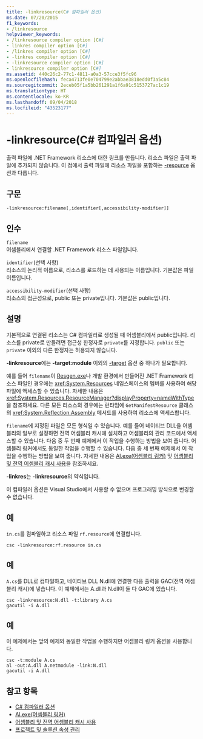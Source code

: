 ```yaml
---
title: -linkresource(C# 컴파일러 옵션)
ms.date: 07/20/2015
f1_keywords:
- /linkresource
helpviewer_keywords:
- /linkresource compiler option [C#]
- linkres compiler option [C#]
- /linkres compiler option [C#]
- -linkres compiler option [C#]
- -linkresource compiler option [C#]
- linkresource compiler option [C#]
ms.assetid: 440c26c2-77c1-4811-a0a3-57cce3f5fc96
ms.openlocfilehash: feca4713fe0e704799e2abbae3818edd0f3a5c84
ms.sourcegitcommit: 2eceb05f1a5bb261291a1f6a91c5153727ac1c19
ms.translationtype: HT
ms.contentlocale: ko-KR
ms.lasthandoff: 09/04/2018
ms.locfileid: "43523177"
---
```

# <a name="-linkresource-c-compiler-options"></a>-linkresource(C# 컴파일러 옵션)
출력 파일에 .NET Framework 리소스에 대한 링크를 만듭니다. 리소스 파일은 출력 파일에 추가되지 않습니다. 이 점에서 출력 파일에 리소스 파일을 포함하는 [-resource](../../../csharp/language-reference/compiler-options/resource-compiler-option.md) 옵션과 다릅니다.  
  
## <a name="syntax"></a>구문  
  
```console  
-linkresource:filename[,identifier[,accessibility-modifier]]  
```  
  
## <a name="arguments"></a>인수  
 `filename`  
 어셈블리에서 연결할 .NET Framework 리소스 파일입니다.  
  
 `identifier`(선택 사항)  
 리소스의 논리적 이름으로, 리소스를 로드하는 데 사용되는 이름입니다. 기본값은 파일 이름입니다.  
  
 `accessibility-modifier`(선택 사항)  
 리소스의 접근성으로, public 또는 private입니다. 기본값은 public입니다.  
  
## <a name="remarks"></a>설명  
 기본적으로 연결된 리소스는 C# 컴파일러로 생성될 때 어셈블리에서 public입니다. 리소스를 private로 만들려면 접근성 한정자로 `private`를 지정합니다. `public` 또는 `private` 이외의 다른 한정자는 허용되지 않습니다.  
  
 **-linkresource**에는 **-target:module** 이외의 [-target](../../../csharp/language-reference/compiler-options/target-compiler-option.md) 옵션 중 하나가 필요합니다.  
  
 예를 들어 `filename`이 [Resgen.exe](../../../framework/tools/resgen-exe-resource-file-generator.md)나 개발 환경에서 만들어진 .NET Framework 리소스 파일인 경우에는 <xref:System.Resources> 네임스페이스의 멤버를 사용하여 해당 파일에 액세스할 수 있습니다. 자세한 내용은 <xref:System.Resources.ResourceManager?displayProperty=nameWithType>을 참조하세요. 다른 모든 리소스의 경우에는 런타임에 `GetManifestResource` 클래스의 <xref:System.Reflection.Assembly> 메서드를 사용하여 리소스에 액세스합니다.  
  
 `filename`에 지정된 파일은 모든 형식일 수 있습니다. 예를 들어 네이티브 DLL을 어셈블리의 일부로 설정하면 전역 어셈블리 캐시에 설치하고 어셈블리의 관리 코드에서 액세스할 수 있습니다. 다음 중 두 번째 예제에서 이 작업을 수행하는 방법을 보여 줍니다. 어셈블리 링커에서도 동일한 작업을 수행할 수 있습니다. 다음 중 세 번째 예제에서 이 작업을 수행하는 방법을 보여 줍니다. 자세한 내용은 [Al.exe(어셈블리 링커)](../../../framework/tools/al-exe-assembly-linker.md) 및 [어셈블리 및 전역 어셈블리 캐시 사용](../../../framework/app-domains/working-with-assemblies-and-the-gac.md)을 참조하세요.  
  
 **-linkres**는 **-linkresource**의 약식입니다.  
  
 이 컴파일러 옵션은 Visual Studio에서 사용할 수 없으며 프로그래밍 방식으로 변경할 수 없습니다.  
  
## <a name="example"></a>예  
 `in.cs`를 컴파일하고 리소스 파일 `rf.resource`에 연결합니다.  
  
```console  
csc -linkresource:rf.resource in.cs  
```  
  
## <a name="example"></a>예  
 `A.cs`를 DLL로 컴파일하고, 네이티브 DLL N.dll에 연결한 다음 출력을 GAC(전역 어셈블리 캐시)에 넣습니다. 이 예제에서는 A.dll과 N.dll이 둘 다 GAC에 있습니다.  
  
```console  
csc -linkresource:N.dll -t:library A.cs  
gacutil -i A.dll  
```  
  
## <a name="example"></a>예  
 이 예제에서는 앞의 예제와 동일한 작업을 수행하지만 어셈블리 링커 옵션을 사용합니다.  
  
```console  
csc -t:module A.cs  
al -out:A.dll A.netmodule -link:N.dll   
gacutil -i A.dll  
```  
  
## <a name="see-also"></a>참고 항목  

- [C# 컴파일러 옵션](../../../csharp/language-reference/compiler-options/index.md)  
- [Al.exe(어셈블리 링커)](../../../framework/tools/al-exe-assembly-linker.md)  
- [어셈블리 및 전역 어셈블리 캐시 사용](../../../framework/app-domains/working-with-assemblies-and-the-gac.md)  
- [프로젝트 및 솔루션 속성 관리](/visualstudio/ide/managing-project-and-solution-properties)
